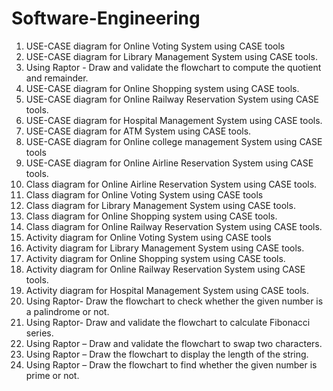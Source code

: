 # Software-Engineering
1. USE-CASE diagram for Online Voting System using CASE tools
2. USE-CASE diagram for Library Management System using CASE tools.
3. Using Raptor - Draw and validate the flowchart to compute the quotient and remainder.
4. USE-CASE diagram for Online Shopping system using CASE tools.
5. USE-CASE diagram for Online Railway Reservation System using CASE 
tools.
6. USE-CASE diagram for Hospital Management System using CASE tools.
7. USE-CASE diagram for ATM System using CASE tools.
8. USE-CASE diagram for Online college management System using CASE 
tools
9. USE-CASE diagram for Online Airline Reservation System using CASE 
tools.
10. Class diagram for Online Airline Reservation System using CASE tools.
11. Class diagram for Online Voting System using CASE tools
12. Class diagram for Library Management System using CASE tools.
13. Class diagram for Online Shopping system using CASE tools.
14. Class diagram for Online Railway Reservation System using CASE tools.
15. Activity diagram for Online Voting System using CASE tools
16. Activity diagram for Library Management System using CASE tools.
17. Activity diagram for Online Shopping system using CASE tools.
18. Activity diagram for Online Railway Reservation System using CASE tools.
19. Activity diagram for Hospital Management System using CASE tools.
20. Using Raptor- Draw the flowchart to check whether the given number is a 
palindrome or not.
21. Using Raptor- Draw and validate the flowchart to calculate Fibonacci series.
22. Using Raptor – Draw and validate the flowchart to swap two characters.
23. Using Raptor – Draw the flowchart to display the length of the string.
24. Using Raptor – Draw the flowchart to find whether the given number is prime or 
not.
